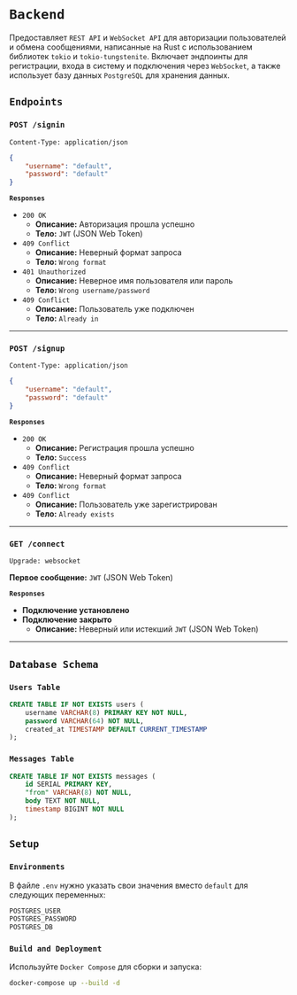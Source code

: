 # `Backend`

Предоставляет `REST API` и `WebSocket API` для авторизации пользователей и обмена сообщениями, написанные на Rust с использованием библиотек `tokio` и `tokio-tungstenite`. Включает эндпоинты для регистрации, входа в систему и подключения через `WebSocket`, а также использует базу данных `PostgreSQL` для хранения данных.

## **`Endpoints`**
### **`POST /signin`**
`Content-Type: application/json`
```json
{
    "username": "default",
    "password": "default"
}
  ```
**`Responses`**
  - `200 OK `
    - **Описание:** Авторизация прошла успешно
    - **Тело:** `JWT` (JSON Web Token)
  - `409 Conflict`
    - **Описание:** Неверный формат запроса
    - **Тело:** `Wrong format`
  - `401 Unauthorized`
    - **Описание:** Неверное имя пользователя или пароль
    - **Тело:** `Wrong username/password`
  - `409 Conflict`
    - **Описание:** Пользователь уже подключен
    - **Тело:** `Already in`

---

### **`POST /signup`**  
`Content-Type: application/json`  
```json
{
    "username": "default",
    "password": "default"
}
```  
**`Responses`**  
- `200 OK`  
  - **Описание:** Регистрация прошла успешно
  - **Тело:** `Success`
- `409 Conflict`  
  - **Описание:** Неверный формат запроса  
  - **Тело:** `Wrong format`  
- `409 Conflict`  
  - **Описание:** Пользователь уже зарегистрирован  
  - **Тело:** `Already exists`

---

### **`GET /connect`**  
`Upgrade: websocket`  

**Первое сообщение:** `JWT` (JSON Web Token)

**`Responses`**  
- **Подключение установлено**    
- **Подключение закрыто**  
  - **Описание:** Неверный или истекший `JWT` (JSON Web Token)

---

## **`Database Schema`**
### **`Users Table`**
```sql
CREATE TABLE IF NOT EXISTS users (
    username VARCHAR(8) PRIMARY KEY NOT NULL,
    password VARCHAR(64) NOT NULL,
    created_at TIMESTAMP DEFAULT CURRENT_TIMESTAMP
);
```
### **`Messages Table`**
```sql
CREATE TABLE IF NOT EXISTS messages (
    id SERIAL PRIMARY KEY,
    "from" VARCHAR(8) NOT NULL,
    body TEXT NOT NULL,
    timestamp BIGINT NOT NULL
);
```

## **`Setup`**

### **`Environments`**
В файле `.env` нужно указать свои значения вместо `default` для следующих переменных:
```bash
POSTGRES_USER
POSTGRES_PASSWORD
POSTGRES_DB
```

### **`Build and Deployment`**
Используйте `Docker Compose` для сборки и запуска:

```bash
docker-compose up --build -d
```
